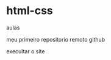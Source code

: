 # html-css
 aulas

meu primeiro repositorio remoto github

<a hrefe="https://warleycassio.github.io/html-css/desafios/desafio10/android.html">execultar o site</a>